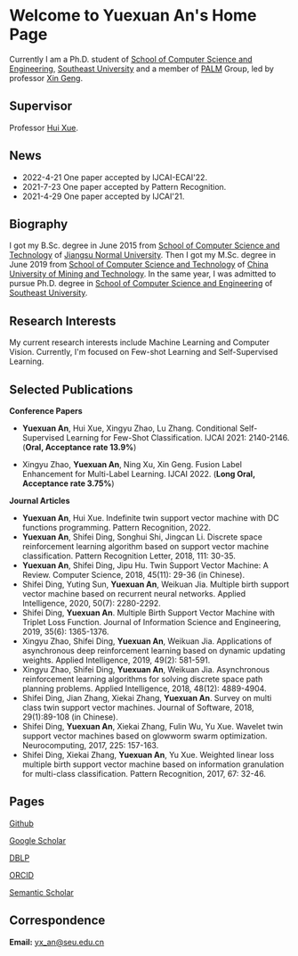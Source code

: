 # Welcome to Yuexuan An's Home Page

Currently I am a Ph.D. student of [School of Computer Science and Engineering](https://cse.seu.edu.cn/), [Southeast University](https://www.seu.edu.cn/) and a member of [PALM](http://palm.seu.edu.cn/) Group, led by professor [Xin Geng](http://palm.seu.edu.cn/xgeng/).

## Supervisor

Professor [Hui Xue](http://palm.seu.edu.cn/hxue/).

## News

- 2022-4-21 One paper accepted by IJCAI-ECAI'22.
- 2021-7-23 One paper accepted by Pattern Recognition.
- 2021-4-29 One paper accepted by IJCAI'21.

## Biography

I got my B.Sc. degree in June 2015 from [School of Computer Science and Technology](http://eit.jsnu.edu.cn/) of [Jiangsu Normal University](http://www.jsnu.edu.cn/). Then I got my M.Sc. degree in June 2019 from [School of Computer Science and Technology](http://cs.cumt.edu.cn/) of [China University of Mining and Technology](http://www.cumt.edu.cn/). In the same year, I was admitted to pursue Ph.D. degree in [School of Computer Science and Engineering](https://cse.seu.edu.cn/) of [Southeast University](https://www.seu.edu.cn/).

## Research Interests

My current research interests include Machine Learning and Computer Vision. Currently, I'm focused on Few-shot Learning and Self-Supervised Learning.

## Selected Publications

**Conference Papers**

- **Yuexuan An**, Hui Xue, Xingyu Zhao, Lu Zhang. Conditional Self-Supervised Learning for Few-Shot Classification. IJCAI 2021: 2140-2146. (**Oral, Acceptance rate 13.9%**)

- Xingyu Zhao, **Yuexuan An**, Ning Xu, Xin Geng. Fusion Label Enhancement for Multi-Label Learning. IJCAI 2022. (**Long Oral, Acceptance rate 3.75%**)

**Journal Articles**

- **Yuexuan An**, Hui Xue. Indefinite twin support vector machine with DC functions programming. Pattern Recognition, 2022.
- **Yuexuan An**, Shifei Ding, Songhui Shi, Jingcan Li. Discrete space reinforcement learning algorithm based on support vector machine classification. Pattern Recognition Letter, 2018, 111: 30-35.
- **Yuexuan An**, Shifei Ding, Jipu Hu. Twin Support Vector Machine: A Review. Computer Science, 2018, 45(11): 29-36 (in Chinese).
- Shifei Ding, Yuting Sun, **Yuexuan An**, Weikuan Jia. Multiple birth support vector machine based on recurrent neural networks. Applied Intelligence, 2020, 50(7): 2280-2292.
- Shifei Ding, **Yuexuan An**. Multiple Birth Support Vector Machine with Triplet Loss Function. Journal of Information Science and Engineering, 2019, 35(6): 1365-1376.
- Xingyu Zhao, Shifei Ding, **Yuexuan An**, Weikuan Jia. Applications of asynchronous deep reinforcement learning based on dynamic updating weights. Applied Intelligence, 2019, 49(2): 581-591.
- Xingyu Zhao, Shifei Ding, **Yuexuan An**, Weikuan Jia. Asynchronous reinforcement learning algorithms for solving discrete space path planning problems. Applied Intelligence, 2018, 48(12): 4889-4904.
- Shifei Ding, Jian Zhang, Xiekai Zhang, **Yuexuan An**. Survey on multi class twin support vector machines. Journal of Software, 2018, 29(1):89-108 (in Chinese).
- Shifei Ding, **Yuexuan An**, Xiekai Zhang, Fulin Wu, Yu Xue. Wavelet twin support vector machines based on glowworm swarm optimization. Neurocomputing, 2017, 225: 157-163.
- Shifei Ding, Xiekai Zhang, **Yuexuan An**, Yu Xue. Weighted linear loss multiple birth support vector machine based on information granulation for multi-class classification. Pattern Recognition, 2017, 67: 32-46.

## Pages

[Github](https://github.com/anyuexuan)

[Google Scholar](http://scholar.google.com/citations?user=gCYx1SwAAAAJ&hl=en)

[DBLP](https://dblp.uni-trier.de/pid/192/5235.html)

[ORCID](https://orcid.org/0000-0001-5510-4059)

[Semantic Scholar](https://www.semanticscholar.org/author/7686972)

## Correspondence

**Email:** yx_an@seu.edu.cn
